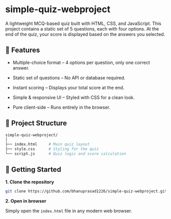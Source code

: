 # simple-quiz-webproject
A lightweight MCQ-based quiz built with HTML, CSS, and JavaScript.
This project contains a static set of 5 questions, each with four options.
At the end of the quiz, your score is displayed based on the answers you selected.
## 🎯 Features
- Multiple-choice format – 4 options per question, only one correct answer.

- Static set of questions – No API or database required.

- Instant scoring – Displays your total score at the end.

- Simple & responsive UI – Styled with CSS for a clean look.

- Pure client-side – Runs entirely in the browser.
## 📂 Project Structure
```bash
simple-quiz-webproject/
│
├── index.html     # Main quiz layout
├── style.css      # Styling for the quiz
└── script.js      # Quiz logic and score calculation
```
## 🚀 Getting Started
**1. Clone the repository**
```bash
git clone https://github.com/bhanuprasad1226/simple-quiz-webproject.git
```
**2. Open in browser**

Simply open the `index.html` file in any modern web browser.








